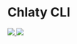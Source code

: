 # Chlaty CLI

<div>
    <a href="https://github.com/chlaty/chlaty-cli/releases">
        <img src="https://img.shields.io/github/v/release/chlaty/chlaty-cli" />
    </a>
    <a href="https://github.com/chlaty/chlaty-cli/releases">
        <img src="https://img.shields.io/github/downloads/chlaty/chlaty-cli/total?color=red" />
    </a>
</div>



